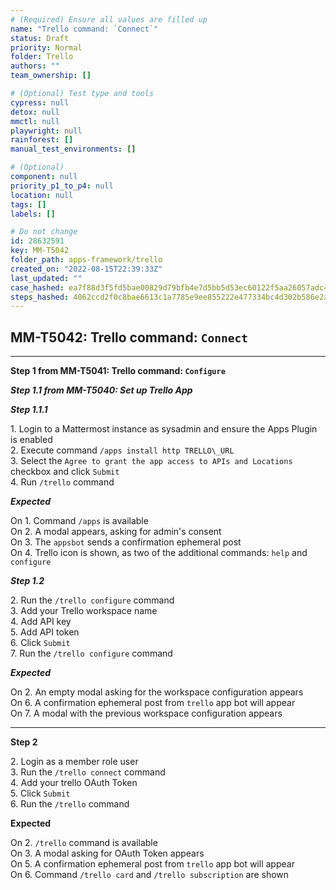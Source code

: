 ```yaml
---
# (Required) Ensure all values are filled up
name: "Trello command: `Connect`"
status: Draft
priority: Normal
folder: Trello
authors: ""
team_ownership: []

# (Optional) Test type and tools
cypress: null
detox: null
mmctl: null
playwright: null
rainforest: []
manual_test_environments: []

# (Optional)
component: null
priority_p1_to_p4: null
location: null
tags: []
labels: []

# Do not change
id: 28632591
key: MM-T5042
folder_path: apps-framework/trello
created_on: "2022-08-15T22:39:33Z"
last_updated: ""
case_hashed: ea7f88d3f5fd5bae00829d79bfb4e7d5bb5d53ec60122f5aa26057adc4e2d17742bd504ba87722625d3d43788a270395
steps_hashed: 4062ccd2f0c8bae6613c1a7785e9ee855222e477334bc4d302b586e2a2fa33b0adbac8772b57d7d0743a2411b20fa946
---
```


## MM-T5042: Trello command: `Connect`

---

**Step 1 from MM-T5041: Trello command: `Configure`**

<!-- (Auto-generated) Note: The following step/s in Step 1 should not be updated here. Instead, modify directly to the referenced MM-T5041 test case. -->

_**Step 1.1 from MM-T5040: Set up Trello App**_

<!-- (Auto-generated) Note: The following step/s in Step 1 should not be updated here. Instead, modify directly to the referenced MM-T5040 test case. -->

_**Step 1.1.1**_

1\. Login to a Mattermost instance as sysadmin and ensure the Apps Plugin is enabled\
2\. Execute command `/apps install http TRELLO\_URL`\
3\. Select the `Agree to grant the app access to APIs and Locations` checkbox and click `Submit`\
4\. Run `/trello` command

_**Expected**_

On 1. Command `/apps` is available\
On 2. A modal appears, asking for admin's consent\
On 3. The `appsbot` sends a confirmation ephemeral post\
On 4. Trello icon is shown, as two of the additional commands: `help` and `configure`

_**Step 1.2**_

2\. Run the `/trello configure` command\
3\. Add your Trello workspace name\
4\. Add API key\
5\. Add API token\
6\. Click `Submit`\
7\. Run the `/trello configure` command

_**Expected**_

On 2. An empty modal asking for the workspace configuration appears\
On 6. A confirmation ephemeral post from `trello` app bot will appear\
On 7. A modal with the previous workspace configuration appears

---

**Step 2**

2\. Login as a member role user\
3\. Run the `/trello connect` command\
4\. Add your trello OAuth Token\
5\. Click `Submit`\
6\. Run the `/trello` command

**Expected**

On 2. `/trello` command is available\
On 3. A modal asking for OAuth Token appears\
On 5. A confirmation ephemeral post from `trello` app bot will appear\
On 6. Command `/trello card` and `/trello subscription` are shown
